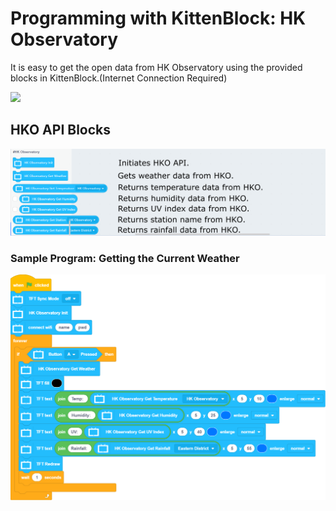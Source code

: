 # Programming with KittenBlock: HK Observatory

It is easy to get the open data from HK Observatory using the provided blocks in KittenBlock.(Internet Connection Required)

![](../functional_module/PWmodules/images/kbbanner.png)

## HKO API Blocks

![](../images/hko_en.png)

### Sample Program: Getting the Current Weather

![](../images/hko_code1en.png)